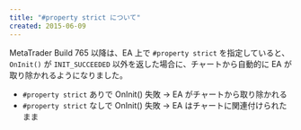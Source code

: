 ```yaml
---
title: "#property strict について"
created: 2015-06-09
---
```


MetaTrader Build 765 以降は、EA 上で `#property strict` を指定していると、`OnInit()` が `INIT_SUCCEEDED` 以外を返した場合に、チャートから自動的に EA が取り除かれるようになりました。

* `#property strict` ありで OnInit() 失敗 → EA がチャートから取り除かれる
* `#property strict` なしで OnInit() 失敗 → EA はチャートに関連付けられたまま

